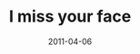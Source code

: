 ---
layout: base.njk
title : 'I miss your face' 
view_title : 'I miss your face' 
year : '2011' 
date : '2011-04-06' 
img_file : '/drawing/imissyourface.png' 
html_file : 'imissyourface' 
next_html : 'ireallythinkitstimeforustoleave.html' 
year_order : '16' 
permalink : "title/{{html_file}}.html"
---